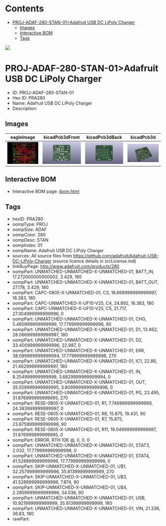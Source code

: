 



Contents
========

* [PROJ-ADAF-280-STAN-01>Adafruit USB DC LiPoly Charger](#proj-adaf-280-stan-01adafruit-usb-dc-lipoly-charger)
	* [Images](#images)
	* [Interactive BOM](#interactive-bom)
	* [Tags](#tags)
  
![][im]
# PROJ-ADAF-280-STAN-01>Adafruit USB DC LiPoly Charger

- ID: PROJ-ADAF-280-STAN-01
- Hex ID: PRA280
- Name: Adafruit USB DC LiPoly Charger
- Description: 

## Images
  
  

|eagleImage|kicadPcb3dFront|kicadPcb3dBack|kicadPcb3d|
| :---: | :---: | :---: | :---: |
|[![eagleImage](eagleImage_140.png)](eagleImage_600.png)|[![kicadPcb3dFront](kicadPcb3dFront_140.png)](kicadPcb3dFront_600.png)|[![kicadPcb3dBack](kicadPcb3dBack_140.png)](kicadPcb3dBack_600.png)|[![kicadPcb3d](kicadPcb3d_140.png)](kicadPcb3d_600.png)|

## Interactive BOM

- Interactive BOM page: [ibom.html](kicad/bom/ibom.html)

## Tags

- hexID: PRA280
- oompType: PROJ
- oompSize: ADAF
- oompColor: 280
- oompDesc: STAN
- oompIndex: 01
- oompName: Adafruit USB DC LiPoly Charger
- sources: All source files from https://github.com/adafruit/Adafruit-USB-DC-LiPoly-Charger (source licence details in srcLicense.md)
- linkBuyPage: http://www.adafruit.com/products/280
- oompPart: UNMATCHED-UNMATCHED-X-UNMATCHED-01, BATT_IN, 17.272000000000002, 3.429, 180
- oompPart: UNMATCHED-UNMATCHED-X-UNMATCHED-01, BATT_OUT, 27.178, 3.429, 180
- oompPart: CAPC-0805-X-UNMATCHED-01, C3, 18.668999999999997, 16.383, 180
- oompPart: CAPC-UNMATCHED-X-UF10-V25, C4, 24.892, 16.383, 180
- oompPart: CAPC-UNMATCHED-X-UF10-V25, C5, 21.717, 27.304999999999996, 0
- oompPart: UNMATCHED-UNMATCHED-X-UNMATCHED-01, CHG, 5.460999999999999, 17.779999999999998, 90
- oompPart: UNMATCHED-UNMATCHED-X-UNMATCHED-01, D1, 13.462, 28.066999999999997, 180
- oompPart: UNMATCHED-UNMATCHED-X-UNMATCHED-01, D2, 33.400999999999996, 22.987, 0
- oompPart: UNMATCHED-UNMATCHED-X-UNMATCHED-01, ERR, 38.099999999999994, 17.779999999999998, 270
- oompPart: UNMATCHED-UNMATCHED-X-UNMATCHED-01, IC1, 22.86, 21.462999999999997, 180
- oompPart: UNMATCHED-UNMATCHED-X-UNMATCHED-01, IN, 8.254999999999999, 3.6829999999999994, 0
- oompPart: UNMATCHED-UNMATCHED-X-UNMATCHED-01, OUT, 35.559999999999995, 3.8099999999999996, 0
- oompPart: UNMATCHED-UNMATCHED-X-UNMATCHED-01, PG, 23.495, 31.876999999999995, 270
- oompPart: RESE-0805-X-UNMATCHED-01, R1, 7.746999999999999, 24.383999999999997, 0
- oompPart: RESE-0805-X-UNMATCHED-01, R6, 15.875, 19.431, 90
- oompPart: RESE-0805-X-UNMATCHED-01, R7, 15.875, 23.875999999999998, 90
- oompPart: RESE-0805-X-UNMATCHED-01, R11, 19.049999999999997, 31.876999999999995, 0
- oompPart: ERROR, RTH 10K @, 0, 0, 0
- oompPart: UNMATCHED-UNMATCHED-X-UNMATCHED-01, STAT3, 2.032, 17.779999999999998, 0
- oompPart: UNMATCHED-UNMATCHED-X-UNMATCHED-01, STAT4, 41.528999999999996, 17.779999999999998, 0
- oompPart: SKIP-UNMATCHED-X-UNMATCHED-01, U$1, 32.257999999999996, 35.81399999999999, 270
- oompPart: SKIP-UNMATCHED-X-UNMATCHED-01, U$3, 41.528999999999996, 7.874, 90
- oompPart: SKIP-UNMATCHED-X-UNMATCHED-01, U$4, 2.2859999999999996, 34.036, 90
- oompPart: UNMATCHED-UNMATCHED-X-UNMATCHED-01, USB, 10.921999999999999, 35.81399999999999, 180
- oompPart: UNMATCHED-UNMATCHED-X-UNMATCHED-01, VIN, 21.336, 36.83, 180
- rawPart: 



[im]: kicadPcb3d_450.png
